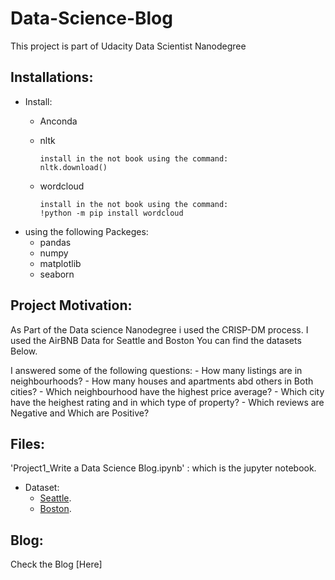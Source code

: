 # Data-Science-Blog
This project is part of Udacity Data Scientist Nanodegree 

## Installations:
  - Install:
    - Anconda
    - nltk
    
          install in the not book using the command:
          nltk.download()
        
    - wordcloud
    
          install in the not book using the command:
          !python -m pip install wordcloud
    
  - using the following Packeges:
    - pandas
    - numpy
    - matplotlib
    - seaborn
## Project Motivation:
   As Part of the Data science Nanodegree i used the CRISP-DM process. I used the AirBNB Data for Seattle and Boston You can find the datasets Below.
    
   I answered some of the following questions:
    - How many listings are in neighbourhoods?
    - How many houses and apartments abd others in Both cities?
    - Which neighbourhood have the highest price average?
    - Which city have the heighest rating and in which type of property?
    - Which reviews are Negative and Which are Positive?
## Files:
'Project1_Write a Data Science Blog.ipynb' : which is the jupyter notebook. 

   - Dataset:
      - [Seattle](https://www.kaggle.com/airbnb/seattle/data).
      - [Boston](https://www.kaggle.com/airbnb/boston).
## Blog:
Check the Blog [Here]

